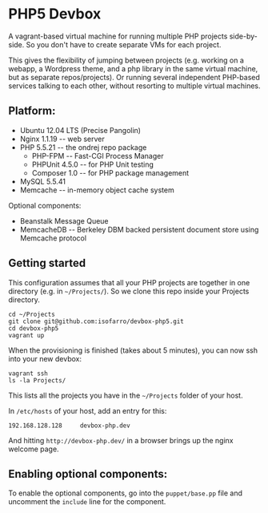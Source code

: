 PHP5 Devbox
===========

A vagrant-based virtual machine for running multiple PHP projects side-by-side. So you don't have to create separate VMs for each project.

This gives the flexibility of jumping between projects (e.g. working on a webapp, a Wordpress theme, and a php library in the same virtual machine, but as separate repos/projects). Or running several independent PHP-based services talking to each other, without resorting to multiple virtual machines.


Platform:
---------

* Ubuntu 12.04 LTS (Precise Pangolin)
* Nginx 1.1.19 -- web server
* PHP 5.5.21 -- the ondrej repo package
    * PHP-FPM -- Fast-CGI Process Manager
    * PHPUnit 4.5.0 -- for PHP Unit testing
    * Composer 1.0 -- for PHP package management
* MySQL 5.5.41
* Memcache -- in-memory object cache system

Optional components:

* Beanstalk Message Queue
* MemcacheDB -- Berkeley DBM backed persistent document store using Memcache protocol


Getting started
---------------

This configuration assumes that all your PHP projects are together in one directory (e.g. in `~/Projects/`). So we clone this repo inside your Projects directory.

	cd ~/Projects
	git clone git@github.com:isofarro/devbox-php5.git
	cd devbox-php5
	vagrant up

When the provisioning is finished (takes about 5 minutes), you can now ssh into your new devbox:

	vagrant ssh
	ls -la Projects/

This lists all the projects you have in the `~/Projects` folder of your host.

In `/etc/hosts` of your host, add an entry for this:

	192.168.128.128		devbox-php.dev

And hitting `http://devbox-php.dev/` in a browser brings up the nginx welcome page.


Enabling optional components:
-----------------------------

To enable the optional components, go into the `puppet/base.pp` file and uncomment the `include` line for the component.
